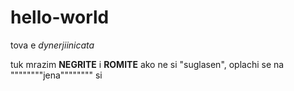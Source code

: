 # hello-world
tova e _dynerjiinicata_

tuk mrazim **NEGRITE** i **ROMITE**
 ako ne si "suglasen", oplachi se na """"""""jena"""""""" si
